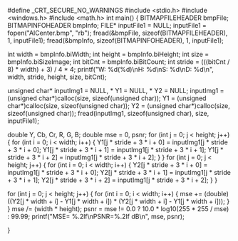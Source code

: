 
#define _CRT_SECURE_NO_WARNINGS
#include <stdio.h>
#include <windows.h>
#include <math.h>
int main() {
   BITMAPFILEHEADER bmpFile;
   BITMAPINFOHEADER bmpInfo;
   FILE* inputFile1 = NULL;
   inputFile1 = fopen("AICenter.bmp", "rb");
   fread(&bmpFile, sizeof(BITMAPFILEHEADER), 1, inputFile1);
   fread(&bmpInfo, sizeof(BITMAPINFOHEADER), 1, inputFile1);

   int width = bmpInfo.biWidth;
   int height = bmpInfo.biHeight;
   int size = bmpInfo.biSizeImage;
   int bitCnt = bmpInfo.biBitCount;
   int stride = (((bitCnt / 8) * width) + 3) / 4 * 4;
   printf("W: %d(%d)\nH: %d\nS: %d\nD: %d\n", width, stride, height, size, bitCnt);

   unsigned char* inputImg1 = NULL, * Y1 = NULL, * Y2 = NULL;
   inputImg1 = (unsigned char*)calloc(size, sizeof(unsigned char));
   Y1 = (unsigned char*)calloc(size, sizeof(unsigned char));
   Y2 = (unsigned char*)calloc(size, sizeof(unsigned char));
   fread(inputImg1, sizeof(unsigned char), size, inputFile1);

   double Y, Cb, Cr, R, G, B;
   double mse = 0, psnr;
   for (int j = 0; j < height; j++) {
	  for (int i = 0; i < width; i++) {
		 Y1[j * stride + 3 * i + 0] = inputImg1[j * stride + 3 * i + 0];
		 Y1[j * stride + 3 * i + 1] = inputImg1[j * stride + 3 * i + 1];
		 Y1[j * stride + 3 * i + 2] = inputImg1[j * stride + 3 * i + 2];
	  }
   }
   for (int j = 0; j < height; j++) {
	  for (int i = 0; i < width; i++) {
		 Y2[j * stride + 3 * i + 0] = inputImg1[j * stride + 3 * i + 0];
		 Y2[j * stride + 3 * i + 1] = inputImg1[j * stride + 3 * i + 1];
		 Y2[j * stride + 3 * i + 2] = inputImg1[j * stride + 3 * i + 2];
	  }
   }

   for (int j = 0; j < height; j++) {
	  for (int i = 0; i < width; i++) {
		 mse += (double)((Y2[j * width + i] - Y1[j * width + i]) * (Y2[j * width + i] - Y1[j * width + i]));
	  }
   }
   mse /= (width * height);
   psnr = mse != 0.0 ? 10.0 * log10(255 * 255 / mse) : 99.99;
   printf("MSE= %.2lf\nPSNR=%.2lf dB\n", mse, psnr);

}
